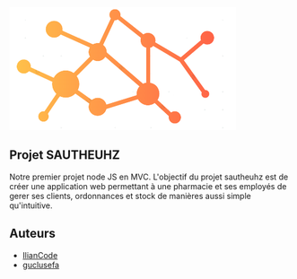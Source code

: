 ![This is an image](/assets/images/logo2.png)

## Projet SAUTHEUHZ
Notre premier projet node JS en MVC. 
L'objectif du projet sautheuhz est de créer une application web permettant à une pharmacie et ses employés de gerer ses clients, ordonnances et stock de manières aussi simple qu'intuitive.


## Auteurs
- [IlianCode](https://github.com/IlianCode)
- [guclusefa](https://github.com/guclusefa)
